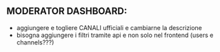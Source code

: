 ## MODERATOR DASHBOARD:

- aggiungere e togliere CANALI ufficiali e cambiarne la descrizione
- bisogna aggiungere i filtri tramite api e non solo nel frontend (users e channels???)
